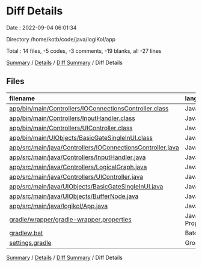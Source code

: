 # Diff Details

Date : 2022-09-04 06:01:34

Directory /home/kotb/code/java/logiKol/app

Total : 14 files,  -5 codes, -3 comments, -19 blanks, all -27 lines

[Summary](results.md) / [Details](details.md) / [Diff Summary](diff.md) / Diff Details

## Files
| filename | language | code | comment | blank | total |
| :--- | :--- | ---: | ---: | ---: | ---: |
| [app/bin/main/Controllers/IOConnectionsController.class](/app/bin/main/Controllers/IOConnectionsController.class) | Java | 3 | 3 | 0 | 6 |
| [app/bin/main/Controllers/InputHandler.class](/app/bin/main/Controllers/InputHandler.class) | Java | 8 | 0 | 0 | 8 |
| [app/bin/main/Controllers/UIController.class](/app/bin/main/Controllers/UIController.class) | Java | 1 | 0 | 0 | 1 |
| [app/bin/main/UIObjects/BasicGateSingleInUI.class](/app/bin/main/UIObjects/BasicGateSingleInUI.class) | Java | 1 | -2 | 0 | -1 |
| [app/src/main/java/Controllers/IOConnectionsController.java](/app/src/main/java/Controllers/IOConnectionsController.java) | Java | 64 | 0 | 13 | 77 |
| [app/src/main/java/Controllers/InputHandler.java](/app/src/main/java/Controllers/InputHandler.java) | Java | -3 | 8 | 0 | 5 |
| [app/src/main/java/Controllers/LogicalGraph.java](/app/src/main/java/Controllers/LogicalGraph.java) | Java | 0 | 0 | 1 | 1 |
| [app/src/main/java/Controllers/UIController.java](/app/src/main/java/Controllers/UIController.java) | Java | -1 | -4 | -1 | -6 |
| [app/src/main/java/UIObjects/BasicGateSingleInUI.java](/app/src/main/java/UIObjects/BasicGateSingleInUI.java) | Java | -1 | 0 | -3 | -4 |
| [app/src/main/java/UIObjects/BufferNode.java](/app/src/main/java/UIObjects/BufferNode.java) | Java | 0 | 0 | -1 | -1 |
| [app/src/main/java/logikol/App.java](/app/src/main/java/logikol/App.java) | Java | 0 | 0 | -3 | -3 |
| [gradle/wrapper/gradle-wrapper.properties](/gradle/wrapper/gradle-wrapper.properties) | Java Properties | -5 | 0 | -1 | -6 |
| [gradlew.bat](/gradlew.bat) | Batch | -70 | 0 | -22 | -92 |
| [settings.gradle](/settings.gradle) | Groovy | -2 | -8 | -2 | -12 |

[Summary](results.md) / [Details](details.md) / [Diff Summary](diff.md) / Diff Details